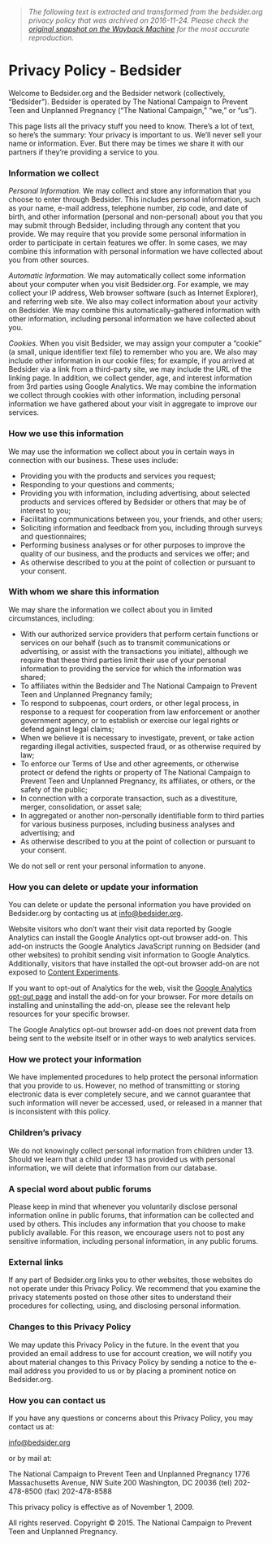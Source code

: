 > *The following text is extracted and transformed from the bedsider.org privacy policy that was archived on 2016-11-24. Please check the [original snapshot on the Wayback Machine](https://web.archive.org/web/20161124091354id_/https%3A//bedsider.org/privacy_policy) for the most accurate reproduction.*

# Privacy Policy - Bedsider

Welcome to Bedsider.org and the Bedsider network (collectively, “Bedsider”). Bedsider is operated by The National Campaign to Prevent Teen and Unplanned Pregnancy (“The National Campaign,” “we,” or “us”). 

This page lists all the privacy stuff you need to know. There’s a lot of text, so here’s the summary: Your privacy is important to us. We’ll never sell your name or information. Ever. But there may be times we share it with our partners if they’re providing a service to you. 

### Information we collect

_Personal Information._ We may collect and store any information that you choose to enter through Bedsider. This includes personal information, such as your name, e-mail address, telephone number, zip code, and date of birth, and other information (personal and non-personal) about you that you may submit through Bedsider, including through any content that you provide. We may require that you provide some personal information in order to participate in certain features we offer. In some cases, we may combine this information with personal information we have collected about you from other sources.

_Automatic Information._ We may automatically collect some information about your computer when you visit Bedsider.org. For example, we may collect your IP address, Web browser software (such as Internet Explorer), and referring web site. We also may collect information about your activity on Bedsider. We may combine this automatically-gathered information with other information, including personal information we have collected about you.

_Cookies_. When you visit Bedsider, we may assign your computer a “cookie” (a small, unique identifier text file) to remember who you are. We also may include other information in our cookie files; for example, if you arrived at Bedsider via a link from a third-party site, we may include the URL of the linking page. In addition, we collect gender, age, and interest information from 3rd parties using Google Analytics. We may combine the information we collect through cookies with other information, including personal information we have gathered about your visit in aggregate to improve our services.

### How we use this information

We may use the information we collect about you in certain ways in connection with our business. These uses include:

  * Providing you with the products and services you request;
  * Responding to your questions and comments; 
  * Providing you with information, including advertising, about selected products and services offered by Bedsider or others that may be of interest to you;
  * Facilitating communications between you, your friends, and other users;
  * Soliciting information and feedback from you, including through surveys and questionnaires;
  * Performing business analyses or for other purposes to improve the quality of our business, and the products and services we offer; and
  * As otherwise described to you at the point of collection or pursuant to your consent.  




### With whom we share this information

We may share the information we collect about you in limited circumstances, including:

  * With our authorized service providers that perform certain functions or services on our behalf (such as to transmit communications or advertising, or assist with the transactions you initiate), although we require that these third parties limit their use of your personal information to providing the service for which the information was shared;
  * To affiliates within the Bedsider and The National Campaign to Prevent Teen and Unplanned Pregnancy family;
  * To respond to subpoenas, court orders, or other legal process, in response to a request for cooperation from law enforcement or another government agency, or to establish or exercise our legal rights or defend against legal claims;
  * When we believe it is necessary to investigate, prevent, or take action regarding illegal activities, suspected fraud, or as otherwise required by law;
  * To enforce our Terms of Use and other agreements, or otherwise protect or defend the rights or property of The National Campaign to Prevent Teen and Unplanned Pregnancy, its affiliates, or others, or the safety of the public;
  * In connection with a corporate transaction, such as a divestiture, merger, consolidation, or asset sale;
  * In aggregated or another non-personally identifiable form to third parties for various business purposes, including business analyses and advertising; and
  * As otherwise described to you at the point of collection or pursuant to your consent.



We do not sell or rent your personal information to anyone. 

### How you can delete or update your information

You can delete or update the personal information you have provided on Bedsider.org by contacting us at [info@bedsider.org](mailto:info@bedsider.org). 

Website visitors who don’t want their visit data reported by Google Analytics can install the Google Analytics opt-out browser add-on. This add-on instructs the Google Analytics JavaScript running on Bedsider (and other websites) to prohibit sending visit information to Google Analytics. Additionally, visitors that have installed the opt-out browser add-on are not exposed to [Content Experiments](https://support.google.com/analytics/answer/1745147).

If you want to opt-out of Analytics for the web, visit the [Google Analytics opt-out page](https://tools.google.com/dlpage/gaoptout) and install the add-on for your browser. For more details on installing and uninstalling the add-on, please see the relevant help resources for your specific browser.

The Google Analytics opt-out browser add-on does not prevent data from being sent to the website itself or in other ways to web analytics services. 

### How we protect your information

We have implemented procedures to help protect the personal information that you provide to us. However, no method of transmitting or storing electronic data is ever completely secure, and we cannot guarantee that such information will never be accessed, used, or released in a manner that is inconsistent with this policy. 

### Children’s privacy

We do not knowingly collect personal information from children under 13. Should we learn that a child under 13 has provided us with personal information, we will delete that information from our database. 

### A special word about public forums

Please keep in mind that whenever you voluntarily disclose personal information online in public forums, that information can be collected and used by others. This includes any information that you choose to make publicly available. For this reason, we encourage users not to post any sensitive information, including personal information, in any public forums.

### External links

If any part of Bedsider.org links you to other websites, those websites do not operate under this Privacy Policy. We recommend that you examine the privacy statements posted on those other sites to understand their procedures for collecting, using, and disclosing personal information.

### Changes to this Privacy Policy

We may update this Privacy Policy in the future. In the event that you provided an email address to use for account creation, we will notify you about material changes to this Privacy Policy by sending a notice to the e-mail address you provided to us or by placing a prominent notice on Bedsider.org.

### How you can contact us

If you have any questions or concerns about this Privacy Policy, you may contact us at:

[info@bedsider.org](mailto:info@bedsider.org)

or by mail at:

The National Campaign to Prevent Teen and Unplanned Pregnancy 1776 Massachusetts Avenue, NW Suite 200 Washington, DC 20036 (tel) 202-478-8500 (fax) 202-478-8588

This privacy policy is effective as of November 1, 2009.

All rights reserved. Copyright © 2015. The National Campaign to Prevent Teen and Unplanned Pregnancy. 
